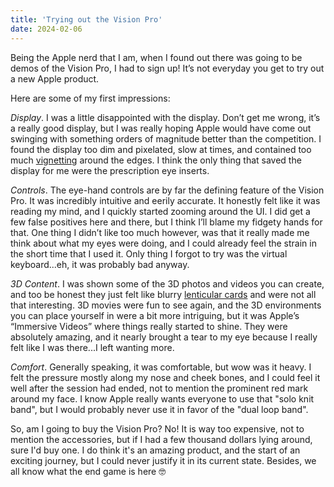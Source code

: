 ```yaml
---
title: 'Trying out the Vision Pro'
date: 2024-02-06
---
```


Being the Apple nerd that I am, when I found out there was going to be demos of the Vision Pro, I had to sign up! It’s not everyday you get to try out a new Apple product.

Here are some of my first impressions:

_Display_. I was a little disappointed with the display. Don’t get me wrong, it’s a really good display, but I was really hoping Apple would have come out swinging with something orders of magnitude better than the competition. I found the display too dim and pixelated, slow at times, and contained too much [vignetting](https://en.wikipedia.org/wiki/Vignetting) around the edges. I think the only thing that saved the display for me were the prescription eye inserts.

_Controls_. The eye-hand controls are by far the defining feature of the Vision Pro. It was incredibly intuitive and eerily accurate. It honestly felt like it was reading my mind, and I quickly started zooming around the UI. I did get a few false positives here and there, but I think I’ll blame my fidgety hands for that. One thing I didn’t like too much however, was that it really made me think about what my eyes were doing, and I could already feel the strain in the short time that I used it. Only thing I forgot to try was the virtual keyboard...eh, it was probably bad anyway.

_3D Content_. I was shown some of the 3D photos and videos you can create, and too be honest they just felt like blurry [lenticular cards](https://en.wikipedia.org/wiki/Lenticular_printing) and were not all that interesting. 3D movies were fun to see again, and the 3D environments you can place yourself in were a bit more intriguing, but it was Apple’s “Immersive Videos” where things really started to shine. They were absolutely amazing, and it nearly brought a tear to my eye because I really felt like I was there...I left wanting more.

_Comfort_. Generally speaking, it was comfortable, but wow was it heavy. I felt the pressure mostly along my nose and cheek bones, and I could feel it well after the session had ended, not to mention the prominent red mark around my face. I know Apple really wants everyone to use that "solo knit band", but I would probably never use it in favor of the "dual loop band".

So, am I going to buy the Vision Pro? No! It is way too expensive, not to mention the accessories, but if I had a few thousand dollars lying around, sure I'd buy one. I do think it's an amazing product, and the start of an exciting journey, but I could never justify it in its current state. Besides, we all know what the end game is here 🤓
